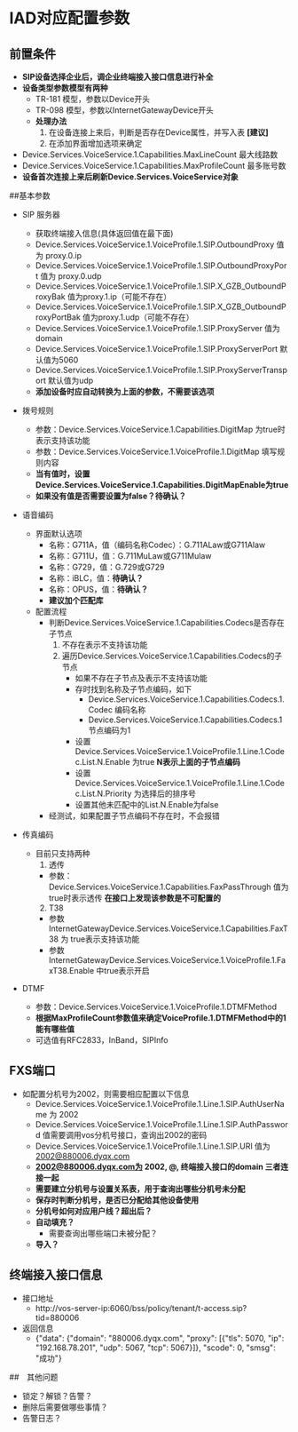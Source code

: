 # IAD对应配置参数

## 前置条件
- **SIP设备选择企业后，调企业终端接入接口信息进行补全**
- **设备类型参数模型有两种**
  - TR-181 模型，参数以Device开头
  - TR-098 模型，参数以InternetGatewayDevice开头
  - **处理办法**
    1. 在设备连接上来后，判断是否存在Device属性，并写入表 **[建议]**
    2. 在添加界面增加选项来确定
- Device.Services.VoiceService.1.Capabilities.MaxLineCount 最大线路数
- Device.Services.VoiceService.1.Capabilities.MaxProfileCount 最多账号数
- **设备首次连接上来后刷新Device.Services.VoiceService对象**

##基本参数
- SIP 服务器
  - 获取终端接入信息(具体返回值在最下面)
  - Device.Services.VoiceService.1.VoiceProfile.1.SIP.OutboundProxy 值为 proxy.0.ip
  - Device.Services.VoiceService.1.VoiceProfile.1.SIP.OutboundProxyPort 值为 proxy.0.udp
  - Device.Services.VoiceService.1.VoiceProfile.1.SIP.X_GZB_OutboundProxyBak 值为proxy.1.ip（可能不存在）
  - Device.Services.VoiceService.1.VoiceProfile.1.SIP.X_GZB_OutboundProxyPortBak 值为proxy.1.udp（可能不存在）
  - Device.Services.VoiceService.1.VoiceProfile.1.SIP.ProxyServer 值为 domain
  - Device.Services.VoiceService.1.VoiceProfile.1.SIP.ProxyServerPort 默认值为5060
  - Device.Services.VoiceService.1.VoiceProfile.1.SIP.ProxyServerTransport 默认值为udp
  - **添加设备时应自动转换为上面的参数，不需要该选项**


- 拨号规则
  - 参数：Device.Services.VoiceService.1.Capabilities.DigitMap 为true时表示支持该功能
  - 参数：Device.Services.VoiceService.1.VoiceProfile.1.DigitMap 填写规则内容
  - **当有值时，设置Device.Services.VoiceService.1.Capabilities.DigitMapEnable为true**
  - **如果没有值是否需要设置为false？待确认？**


- 语音编码
  - 界面默认选项
    - 名称：G711A，值（编码名称Codec）：G.711ALaw或G711Alaw
    - 名称：G711U，值：G.711MuLaw或G711Mulaw
    - 名称：G729，值：G.729或G729
    - 名称：iBLC，值：**待确认？**
    - 名称：OPUS，值：**待确认？**
    - **建议加个匹配库**
  - 配置流程
    - 判断Device.Services.VoiceService.1.Capabilities.Codecs是否存在子节点
      1. 不存在表示不支持该功能
      2. 遍历Device.Services.VoiceService.1.Capabilities.Codecs的子节点
          - 如果不存在子节点及表示不支持该功能
          - 存时找到名称及子节点编码，如下
            - Device.Services.VoiceService.1.Capabilities.Codecs.1.Codec 编码名称
            - Device.Services.VoiceService.1.Capabilities.Codecs.1 节点编码为1
          - 设置Device.Services.VoiceService.1.VoiceProfile.1.Line.1.Codec.List.N.Enable 为true **N表示上面的子节点编码**
          - 设置Device.Services.VoiceService.1.VoiceProfile.1.Line.1.Codec.List.N.Priority 为选择后的排序号
          - 设置其他未匹配中的List.N.Enable为false
    - 经测试，如果配置子节点编码不存在时，不会报错


- 传真编码
  - 目前只支持两种
    1. 透传
      - 参数：Device.Services.VoiceService.1.Capabilities.FaxPassThrough 值为true时表示透传
        **在接口上发现该参数是不可配置的**
    2. T38
      - 参数InternetGatewayDevice.Services.VoiceService.1.Capabilities.FaxT38 为 true表示支持该功能
      - 参数InternetGatewayDevice.Services.VoiceService.1.VoiceProfile.1.FaxT38.Enable 中true表示开启


- DTMF
  - 参数：Device.Services.VoiceService.1.VoiceProfile.1.DTMFMethod
  - **根据MaxProfileCount参数值来确定VoiceProfile.1.DTMFMethod中的1能有哪些值**
  - 可选值有RFC2833，InBand，SIPInfo

## FXS端口
- 如配置分机号为2002，则需要相应配置以下信息
  - Device.Services.VoiceService.1.VoiceProfile.1.Line.1.SIP.AuthUserName 为 2002
  - Device.Services.VoiceService.1.VoiceProfile.1.Line.1.SIP.AuthPassword 值需要调用vos分机号接口，查询出2002的密码
  - Device.Services.VoiceService.1.VoiceProfile.1.Line.1.SIP.URI 值为 2002@880006.dyqx.com 
  - **2002@880006.dyqx.com为 2002, @, 终端接入接口的domain 三者连接一起**
  - **需要建立分机号与设置关系表，用于查询出哪些分机号未分配**
  - **保存时判断分机号，是否已分配给其他设备使用**
  - **分机号如何对应用户线？超出后？**
  - **自动填充？**
    - 需要查询出哪些端口未被分配？
  - **导入？**

## 终端接入接口信息
  - 接口地址
    - http://vos-server-ip:6060/bss/policy/tenant/t-access.sip?tid=880006
  - 返回信息
    - {"data": {"domain": "880006.dyqx.com", "proxy": [{"tls": 5070, "ip": "192.168.78.201", "udp": 5067, "tcp": 5067}]}, "scode": 0, "smsg": "成功"}


##　其他问题
- 锁定？解锁？告警？
- 删除后需要做哪些事情？
- 告警日志？
